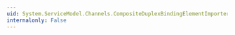 ```yaml
---
uid: System.ServiceModel.Channels.CompositeDuplexBindingElementImporter.#ctor
internalonly: False
---
```

